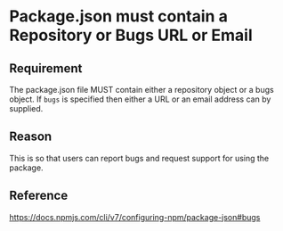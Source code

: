 # Package.json must contain a Repository or Bugs URL or Email

## Requirement
The package.json file MUST contain either a repository object or a bugs object.
If `bugs` is specified then either a URL or an email address can by supplied.

## Reason
This is so that users can report bugs and request support for using the package.

## Reference
https://docs.npmjs.com/cli/v7/configuring-npm/package-json#bugs
